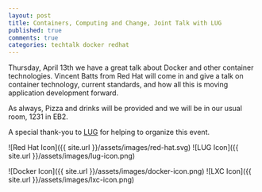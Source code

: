 ```yaml
---
layout: post
title: Containers, Computing and Change, Joint Talk with LUG
published: true
comments: true
categories: techtalk docker redhat
---
```


Thursday, April 13th we have a great talk about Docker and other container technologies. Vincent Batts from Red Hat will come in and give a talk on container technology, current standards, and how all this is moving application development forward.

<!--more-->
As always, Pizza and drinks will be provided and we will be in our usual room, 1231 in EB2.

A special thank-you to [LUG](https://lug.ncsu.edu) for helping to organize this event.

![Red Hat Icon]({{ site.url }}/assets/images/red-hat.svg)
![LUG Icon]({{ site.url }}/assets/images/lug-icon.png)

![Docker Icon]({{ site.url }}/assets/images/docker-icon.png)
![LXC Icon]({{ site.url }}/assets/images/lxc-icon.png)
